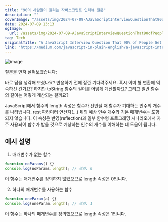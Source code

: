 ```yaml
---
title: "90의 사람들이 틀리는 자바스크립트 인터뷰 질문"
description: ""
coverImage: "/assets/img/2024-07-09-AJavaScriptInterviewQuestionThat90ofPeopleGetWrong_0.png"
date: 2024-07-09 13:13
ogImage:
  url: /assets/img/2024-07-09-AJavaScriptInterviewQuestionThat90ofPeopleGetWrong_0.png
tag: Tech
originalTitle: "A JavaScript Interview Question That 90% of People Get Wrong"
link: "https://medium.com/javascript-in-plain-english/a-javascript-interview-question-that-90-of-people-get-wrong-0f2d59be3d3c"
---
```


![image](/assets/img/2024-07-09-AJavaScriptInterviewQuestionThat90ofPeopleGetWrong_0.png)

질문을 먼저 살펴보겠습니다:

바로 답을 생각해 보셨나요? 반응하기 전에 잠깐 기다려주세요. 혹시 이미 형 변환에 익숙하신 건가요? 하지만 toString 함수의 길이를 어떻게 계산할까요? 그리고 일반 함수의 길이는 어떻게 계산되는 걸까요?

JavaScript에서 함수의 length 속성은 함수가 선언될 때 함수가 기대하는 인수의 개수를 나타냅니다. rest 파라미터 연산자(...) 뒤의 예상 인수 개수와 기본 매개변수는 포함되지 않습니다. 이 속성은 반영(reflection)과 일부 함수형 프로그래밍 시나리오에서 자주 사용되어 함수가 받을 것으로 예상하는 인수의 개수를 이해하는 데 도움이 됩니다.

<div class="content-ad"></div>

## 예시 설명

1. 매개변수가 없는 함수

```js
function noParams() {}
console.log(noParams.length); // 결과: 0
```

이 함수는 매개변수를 정의하지 않았으므로 length 속성은 0입니다.

<div class="content-ad"></div>

2. 하나의 매개변수를 사용하는 함수

```js
function oneParam(a) {}
console.log(oneParam.length); // 결과: 1
```

이 함수는 하나의 매개변수를 정의했으므로 length 속성은 1입니다.
